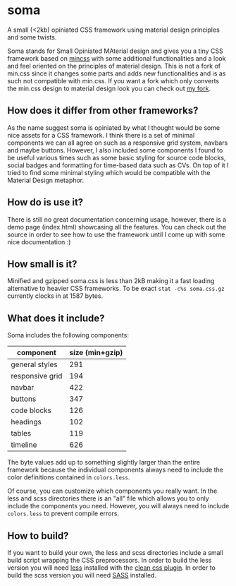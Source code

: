 soma
====

A small (<2kb) opiniated CSS framework using material design principles and some twists.

Soma stands for Small Opiniated MAterial design and gives you a tiny CSS framework based on [mincss](http://mincss.com) with some additional functionalities and a look and feel oriented on the principles of material design. This is not a fork of min.css since it changes some parts and adds new functionalities and is as such not compatible with min.css. If you want a fork which only converts the min.css design to material design look you can check out [my fork](http://github.com/cdiener/min).

## How does it differ from other frameworks?

As the name suggest soma is opiniated by what I thought would be some nice assets for a CSS
framework. I think there is a set of minimal components we can all agree on such as a responsive
grid system, navbars and maybe buttons. However, I also included some components I found to be
useful various times such as some basic styling for source code blocks, social badges and formatting
for time-based data such as CVs. On top of it I tried to find some minimal styling which would be 
compatible with the Material Design metaphor. 

## How do is use it?

There is still no great documentation concerning usage, however, there is a demo page (index.html) showcasing
all the features. You can check out the source in order to see how to use the framework until I
come up with some nice documentation :) 

## How small is it?

Minified and gzipped soma.css is less than 2kB making it a fast loading alternative to heavier CSS frameworks.
To be exact `stat -c%s soma.css.gz` currently clocks in at 1587 bytes.

## What does it include?

Soma includes the following components:

component       |  size (min+gzip) 
----------------|-----------------
general styles  | 291
responsive grid | 194
navbar          | 422
buttons         | 347
code blocks     | 126
headings        | 102
tables          | 119
timeline        | 626

The byte values add up to something slightly larger than the entire framework because the individual
components always need to include the color definitions contained in `colors.less`.

Of course, you can customize which components you really want. In the less and scss directories there is an 
"all" file which allows you to only include the components you need. However, you will always need to include
`colors.less` to prevent compile errors.

## How to build?

If you want to build your own, the less and scss directories include a small build script wrapping the CSS
preprocessors. 
In order to build the less version you will need [less](http://lesscss.org/) installed with the [clean css plugin](https://www.npmjs.com/package/less-plugin-clean-css).
In order to build the scss version you will need [SASS](http://sass-lang.com/) installed.
 
